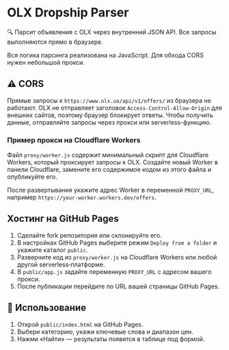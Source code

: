 # OLX Dropship Parser

🔍 Парсит объявления с OLX через внутренний JSON API. Все запросы выполняются прямо в браузере.

Вся логика парсинга реализована на JavaScript. Для обхода CORS нужен небольшой прокси.

## ⚠️ CORS

Прямые запросы к `https://www.olx.ua/api/v1/offers/` из браузера не работают.
OLX не отправляет заголовок `Access-Control-Allow-Origin` для внешних сайтов,
поэтому браузер блокирует ответы. Чтобы получить данные, отправляйте запросы
через прокси или serverless-функцию.

### Пример прокси на Cloudflare Workers

Файл `proxy/worker.js` содержит минимальный скрипт для Cloudflare Workers, который проксирует запросы к OLX. Создайте новый Worker в панели Cloudflare, замените его содержимое кодом из этого файла и опубликуйте его.

После развертывания укажите адрес Worker в переменной `PROXY_URL`, например `https://your-worker.workers.dev/offers`.

## Хостинг на GitHub Pages

1. Сделайте fork репозитория или склонируйте его.
2. В настройках GitHub Pages выберите режим `Deploy from a folder` и укажите каталог `public`.
3. Разверните код из `proxy/worker.js` на Cloudflare Workers или любой другой serverless‑платформе.
4. В `public/app.js` задайте переменную `PROXY_URL` с адресом вашего прокси.
5. После публикации перейдите по URL вашей страницы GitHub Pages.

## 🚀 Использование

1. Открой `public/index.html` на GitHub Pages.
2. Выбери категорию, укажи ключевые слова и диапазон цен.
3. Нажми «Найти» — результаты появятся в таблице под формой.
